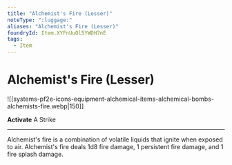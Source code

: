 ```yaml
---
title: "Alchemist's Fire (Lesser)"
noteType: ":luggage:"
aliases: "Alchemist's Fire (Lesser)"
foundryId: Item.XYFnUuOl5YWDH7nE
tags:
  - Item
---
```


# Alchemist's Fire (Lesser)
![[systems-pf2e-icons-equipment-alchemical-items-alchemical-bombs-alchemists-fire.webp|150]]

**Activate** A Strike

* * *

Alchemist's fire is a combination of volatile liquids that ignite when exposed to air. Alchemist's fire deals 1d8 fire damage, 1 persistent fire damage, and 1 fire splash damage.
